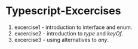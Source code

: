 # Typescript-Excercises
1. excercise1 - introduction to interface and enum.
2. excercise2 - introduction to _type_ and _keyOf_.
3. excercise3 - using alternatives to _any_.

